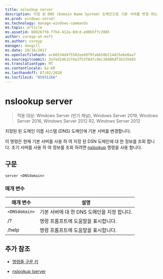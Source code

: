 ```yaml
---
title: nslookup server
description: 지정 된 DNS (Domain Name System) 도메인으로 기본 서버를 변경 하는 nslookup 서버 명령에 대 한 참조 문서입니다.
ms.prod: windows-server
ms.technology: manage-windows-commands
ms.topic: article
ms.assetid: 608267f8-f7b4-412a-8dcd-e08b5ffc2085
author: coreyp-at-msft
ms.author: coreyp
manager: dongill
ms.date: 10/16/2017
ms.openlocfilehash: ec66534d475502ee68f9fabb58b214d25e6e0aaf
ms.sourcegitcommit: 2afed2461574a3f53f84fc9ec28d86df3b335685
ms.translationtype: MT
ms.contentlocale: ko-KR
ms.lasthandoff: 07/02/2020
ms.locfileid: "85931266"
---
```

# <a name="nslookup-server"></a>nslookup server

> 적용 대상: Windows Server (반기 채널), Windows Server 2019, Windows Server 2016, Windows Server 2012 R2, Windows Server 2012

지정된 된 도메인 이름 시스템 (DNS) 도메인에 기본 서버를 변경합니다.

이 명령은 현재 기본 서버를 사용 하 여 지정 된 DSN 도메인에 대 한 정보를 조회 합니다. 초기 서버를 사용 하 여 정보를 조회 하려면 [nslookup](nslookup-lserver.md) 명령을 사용 합니다.

## <a name="syntax"></a>구문

```
server <DNSdomain>
```

### <a name="parameters"></a>매개 변수

| 매개 변수 | 설명 |
| --------- | ----------- |
| `<DNSdomain>` | 기본 서버에 대 한 DNS 도메인을 지정 합니다. |
| /? | 명령 프롬프트에 도움말을 표시합니다. |
| /help | 명령 프롬프트에 도움말을 표시합니다. |

## <a name="additional-references"></a>추가 참조

- [명령줄 구문 키](command-line-syntax-key.md)

- [nslookup lserver](nslookup-lserver.md)
